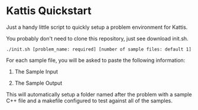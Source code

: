 # Kattis Quickstart

Just a handy little script to quickly setup a problem environment for Kattis.

You probably don't need to clone this repository, just see download init.sh.

`./init.sh [problem_name: required] [number of sample files: default 1]`

For each sample file, you will be asked to paste the following information:

1. The Sample Input

2. The Sample Output

This will automatically setup a folder named after the problem with a sample
C++ file and a makefile configured to test against all of the samples.
